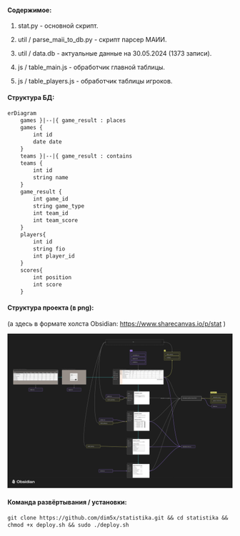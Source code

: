 #### Содержимое:

1. stat.py - основной скрипт.

2. util / parse_maii_to_db.py - скрипт парсер МАИИ.

3. util / data.db - актуальные данные на 30.05.2024 (1373 записи).
4. js / table_main.js - обработчик главной таблицы.
5. js / table_players.js - обработчик таблицы игроков.

#### Структура БД:

```mermaid
erDiagram
    games }|--|{ game_result : places
    games {
        int id
        date date
    }
    teams }|--|{ game_result : contains
    teams {
        int id
        string name
    }
    game_result {
        int game_id
        string game_type
        int team_id
        int team_score
    }
    players{
        int id
        string fio
        int player_id
    }
    scores{
        int position
        int score
    }
```

#### Структура проекта (в png): 

(а здесь в формате холста Obsidian: https://www.sharecanvas.io/p/stat )

![Stat.png](source%2Fstatic%2Fimg%2FStat.png)

#### Команда развёртывания / установки:

    git clone https://github.com/dim5x/statistika.git && cd statistika && chmod +x deploy.sh && sudo ./deploy.sh